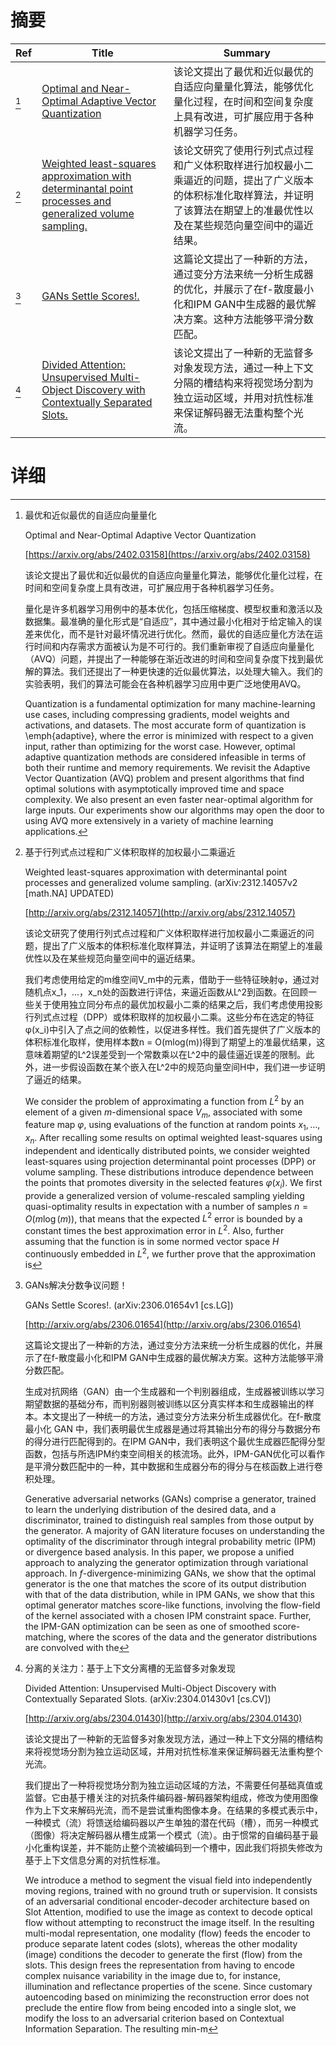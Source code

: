 # 摘要

| Ref | Title | Summary |
| --- | --- | --- |
| [^1] | [Optimal and Near-Optimal Adaptive Vector Quantization](https://arxiv.org/abs/2402.03158) | 该论文提出了最优和近似最优的自适应向量量化算法，能够优化量化过程，在时间和空间复杂度上具有改进，可扩展应用于各种机器学习任务。 |
| [^2] | [Weighted least-squares approximation with determinantal point processes and generalized volume sampling.](http://arxiv.org/abs/2312.14057) | 该论文研究了使用行列式点过程和广义体积取样进行加权最小二乘逼近的问题，提出了广义版本的体积标准化取样算法，并证明了该算法在期望上的准最优性以及在某些规范向量空间中的逼近结果。 |
| [^3] | [GANs Settle Scores!.](http://arxiv.org/abs/2306.01654) | 这篇论文提出了一种新的方法，通过变分方法来统一分析生成器的优化，并展示了在f-散度最小化和IPM GAN中生成器的最优解决方案。这种方法能够平滑分数匹配。 |
| [^4] | [Divided Attention: Unsupervised Multi-Object Discovery with Contextually Separated Slots.](http://arxiv.org/abs/2304.01430) | 该论文提出了一种新的无监督多对象发现方法，通过一种上下文分隔的槽结构来将视觉场分割为独立运动区域，并用对抗性标准来保证解码器无法重构整个光流。 |

# 详细

[^1]: 最优和近似最优的自适应向量量化

    Optimal and Near-Optimal Adaptive Vector Quantization

    [https://arxiv.org/abs/2402.03158](https://arxiv.org/abs/2402.03158)

    该论文提出了最优和近似最优的自适应向量量化算法，能够优化量化过程，在时间和空间复杂度上具有改进，可扩展应用于各种机器学习任务。

    

    量化是许多机器学习用例中的基本优化，包括压缩梯度、模型权重和激活以及数据集。最准确的量化形式是“自适应”，其中通过最小化相对于给定输入的误差来优化，而不是针对最坏情况进行优化。然而，最优的自适应量化方法在运行时间和内存需求方面被认为是不可行的。我们重新审视了自适应向量量化（AVQ）问题，并提出了一种能够在渐近改进的时间和空间复杂度下找到最优解的算法。我们还提出了一种更快速的近似最优算法，以处理大输入。我们的实验表明，我们的算法可能会在各种机器学习应用中更广泛地使用AVQ。

    Quantization is a fundamental optimization for many machine-learning use cases, including compressing gradients, model weights and activations, and datasets. The most accurate form of quantization is \emph{adaptive}, where the error is minimized with respect to a given input, rather than optimizing for the worst case. However, optimal adaptive quantization methods are considered infeasible in terms of both their runtime and memory requirements.   We revisit the Adaptive Vector Quantization (AVQ) problem and present algorithms that find optimal solutions with asymptotically improved time and space complexity. We also present an even faster near-optimal algorithm for large inputs. Our experiments show our algorithms may open the door to using AVQ more extensively in a variety of machine learning applications.
    
[^2]: 基于行列式点过程和广义体积取样的加权最小二乘逼近

    Weighted least-squares approximation with determinantal point processes and generalized volume sampling. (arXiv:2312.14057v2 [math.NA] UPDATED)

    [http://arxiv.org/abs/2312.14057](http://arxiv.org/abs/2312.14057)

    该论文研究了使用行列式点过程和广义体积取样进行加权最小二乘逼近的问题，提出了广义版本的体积标准化取样算法，并证明了该算法在期望上的准最优性以及在某些规范向量空间中的逼近结果。

    

    我们考虑使用给定的m维空间V_m中的元素，借助于一些特征映射φ，通过对随机点x_1，...，x_n处的函数进行评估，来逼近函数从L^2到函数。在回顾一些关于使用独立同分布点的最优加权最小二乘的结果之后，我们考虑使用投影行列式点过程（DPP）或体积取样的加权最小二乘。这些分布在选定的特征φ(x_i)中引入了点之间的依赖性，以促进多样性。我们首先提供了广义版本的体积标准化取样，使用样本数n = O(mlog(m))得到了期望上的准最优结果，这意味着期望的L^2误差受到一个常数乘以在L^2中的最佳逼近误差的限制。此外，进一步假设函数在某个嵌入在L^2中的规范向量空间H中，我们进一步证明了逼近的结果。

    We consider the problem of approximating a function from $L^2$ by an element of a given $m$-dimensional space $V_m$, associated with some feature map $\varphi$, using evaluations of the function at random points $x_1,\dots,x_n$. After recalling some results on optimal weighted least-squares using independent and identically distributed points, we consider weighted least-squares using projection determinantal point processes (DPP) or volume sampling. These distributions introduce dependence between the points that promotes diversity in the selected features $\varphi(x_i)$. We first provide a generalized version of volume-rescaled sampling yielding quasi-optimality results in expectation with a number of samples $n = O(m\log(m))$, that means that the expected $L^2$ error is bounded by a constant times the best approximation error in $L^2$. Also, further assuming that the function is in some normed vector space $H$ continuously embedded in $L^2$, we further prove that the approximation is
    
[^3]: GANs解决分数争议问题！

    GANs Settle Scores!. (arXiv:2306.01654v1 [cs.LG])

    [http://arxiv.org/abs/2306.01654](http://arxiv.org/abs/2306.01654)

    这篇论文提出了一种新的方法，通过变分方法来统一分析生成器的优化，并展示了在f-散度最小化和IPM GAN中生成器的最优解决方案。这种方法能够平滑分数匹配。

    

    生成对抗网络（GAN）由一个生成器和一个判别器组成，生成器被训练以学习期望数据的基础分布，而判别器则被训练以区分真实样本和生成器输出的样本。本文提出了一种统一的方法，通过变分方法来分析生成器优化。在f-散度最小化 GAN 中，我们表明最优生成器是通过将其输出分布的得分与数据分布的得分进行匹配得到的。在IPM GAN中，我们表明这个最优生成器匹配得分型函数，包括与所选IPM约束空间相关的核流场。此外，IPM-GAN优化可以看作是平滑分数匹配中的一种，其中数据和生成器分布的得分与在核函数上进行卷积处理。

    Generative adversarial networks (GANs) comprise a generator, trained to learn the underlying distribution of the desired data, and a discriminator, trained to distinguish real samples from those output by the generator. A majority of GAN literature focuses on understanding the optimality of the discriminator through integral probability metric (IPM) or divergence based analysis. In this paper, we propose a unified approach to analyzing the generator optimization through variational approach. In $f$-divergence-minimizing GANs, we show that the optimal generator is the one that matches the score of its output distribution with that of the data distribution, while in IPM GANs, we show that this optimal generator matches score-like functions, involving the flow-field of the kernel associated with a chosen IPM constraint space. Further, the IPM-GAN optimization can be seen as one of smoothed score-matching, where the scores of the data and the generator distributions are convolved with the 
    
[^4]: 分离的关注力：基于上下文分离槽的无监督多对象发现

    Divided Attention: Unsupervised Multi-Object Discovery with Contextually Separated Slots. (arXiv:2304.01430v1 [cs.CV])

    [http://arxiv.org/abs/2304.01430](http://arxiv.org/abs/2304.01430)

    该论文提出了一种新的无监督多对象发现方法，通过一种上下文分隔的槽结构来将视觉场分割为独立运动区域，并用对抗性标准来保证解码器无法重构整个光流。

    

    我们提出了一种将视觉场分割为独立运动区域的方法，不需要任何基础真值或监督。它由基于槽关注的对抗条件编码器-解码器架构组成，修改为使用图像作为上下文来解码光流，而不是尝试重构图像本身。在结果的多模式表示中，一种模式（流）将馈送给编码器以产生单独的潜在代码（槽），而另一种模式（图像）将决定解码器从槽生成第一个模式（流）。由于惯常的自编码基于最小化重构误差，并不能防止整个流被编码到一个槽中，因此我们将损失修改为基于上下文信息分离的对抗性标准。

    We introduce a method to segment the visual field into independently moving regions, trained with no ground truth or supervision. It consists of an adversarial conditional encoder-decoder architecture based on Slot Attention, modified to use the image as context to decode optical flow without attempting to reconstruct the image itself. In the resulting multi-modal representation, one modality (flow) feeds the encoder to produce separate latent codes (slots), whereas the other modality (image) conditions the decoder to generate the first (flow) from the slots. This design frees the representation from having to encode complex nuisance variability in the image due to, for instance, illumination and reflectance properties of the scene. Since customary autoencoding based on minimizing the reconstruction error does not preclude the entire flow from being encoded into a single slot, we modify the loss to an adversarial criterion based on Contextual Information Separation. The resulting min-m
    

